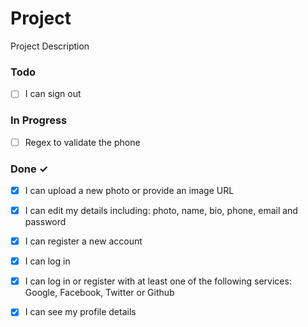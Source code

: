 # Project

Project Description

### Todo

- [ ] I can sign out  

### In Progress

- [ ] Regex to validate the phone  

### Done ✓

- [x] I can upload a new photo or provide an image URL  
- [x] I can edit my details including: photo, name, bio, phone, email and password  
- [x] I can register a new account  
- [x] I can log in  
- [x] I can log in or register with at least one of the following services: Google, Facebook, Twitter or Github  
- [x] I can see my profile details  

